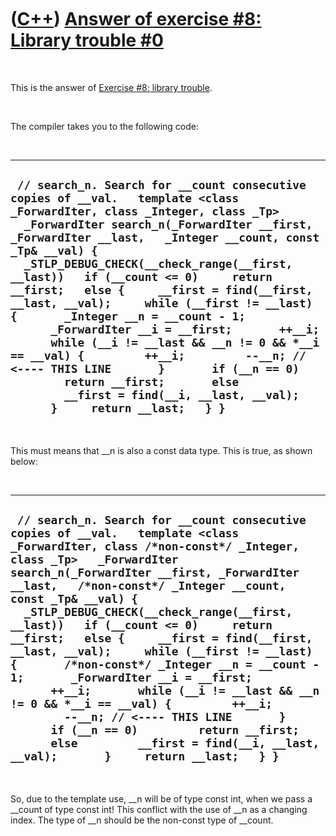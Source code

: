 



 

 

 

 

 

([C++](Cpp.md)) [Answer of exercise \#8: Library trouble \#0](CppExerciseLibraryTroubleAnswer0.md)
====================================================================================================

 

This is the answer of [Exercise \#8: library
trouble](CppExerciseLibraryTrouble.md).

 

The compiler takes you to the following code:

 

  -----------------------------------------------------------------------------------------------------------------------------------------------------------------------------------------------------------------------------------------------------------------------------------------------------------------------------------------------------------------------------------------------------------------------------------------------------------------------------------------------------------------------------------------------------------------------------------------------------------------------------------------------------------------------------------------------------------------------------------------------------------------
  ` // search_n. Search for __count consecutive copies of __val.   template <class _ForwardIter, class _Integer, class _Tp>   _ForwardIter search_n(_ForwardIter __first, _ForwardIter __last,   _Integer __count, const _Tp& __val) {   _STLP_DEBUG_CHECK(__check_range(__first, __last))   if (__count <= 0)     return __first;   else {     __first = find(__first, __last, __val);     while (__first != __last) {       _Integer __n = __count - 1;       _ForwardIter __i = __first;       ++__i;       while (__i != __last && __n != 0 && *__i == __val) {         ++__i;         --__n; // <---- THIS LINE       }       if (__n == 0)         return __first;       else         __first = find(__i, __last, __val);       }     return __last;   } }`
  -----------------------------------------------------------------------------------------------------------------------------------------------------------------------------------------------------------------------------------------------------------------------------------------------------------------------------------------------------------------------------------------------------------------------------------------------------------------------------------------------------------------------------------------------------------------------------------------------------------------------------------------------------------------------------------------------------------------------------------------------------------------

 

This must means that \_\_n is also a const data type. This is true, as
shown below:

 

  -----------------------------------------------------------------------------------------------------------------------------------------------------------------------------------------------------------------------------------------------------------------------------------------------------------------------------------------------------------------------------------------------------------------------------------------------------------------------------------------------------------------------------------------------------------------------------------------------------------------------------------------------------------------------------------------------------------------------------------------------------------------------------------------------------------
  ` // search_n. Search for __count consecutive copies of __val.   template <class _ForwardIter, class /*non-const*/ _Integer, class _Tp>   _ForwardIter search_n(_ForwardIter __first, _ForwardIter __last,   /*non-const*/ _Integer __count, const _Tp& __val) {   _STLP_DEBUG_CHECK(__check_range(__first, __last))   if (__count <= 0)     return __first;   else {     __first = find(__first, __last, __val);     while (__first != __last) {       /*non-const*/ _Integer __n = __count - 1;       _ForwardIter __i = __first;       ++__i;       while (__i != __last && __n != 0 && *__i == __val) {         ++__i;         --__n; // <---- THIS LINE       }       if (__n == 0)         return __first;       else         __first = find(__i, __last, __val);       }     return __last;   } }`
  -----------------------------------------------------------------------------------------------------------------------------------------------------------------------------------------------------------------------------------------------------------------------------------------------------------------------------------------------------------------------------------------------------------------------------------------------------------------------------------------------------------------------------------------------------------------------------------------------------------------------------------------------------------------------------------------------------------------------------------------------------------------------------------------------------------

 

So, due to the template use, \_\_n will be of type const int, when we
pass a \_\_count of type const int! This conflict with the use of \_\_n
as a changing index. The type of \_\_n should be the non-const type of
\_\_count.

 

 

 

 

 





 




